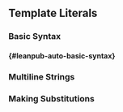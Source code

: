 ## Template Literals

### Basic Syntax

####  {#leanpub-auto-basic-syntax}

### Multiline Strings





### Making Substitutions

  


